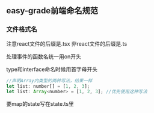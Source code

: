 ## easy-grade前端命名规范
### 文件格式名
注意react文件的后缀是.tsx
非react文件的后缀是.ts

处理事件的函数名统一用on开头

type和interface命名时候用首字母开头

```js
//声明Array内类型的两种写法，结果一样
let list: number[] = [1, 2, 3]; 
let list: Array<number> = [1, 2, 3]; //优先使用这种写法
```

要map的state写在state.ts里